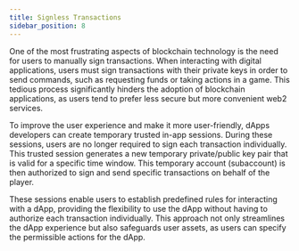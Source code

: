 ```yaml
---
title: Signless Transactions
sidebar_position: 8
---
```


One of the most frustrating aspects of blockchain technology is the need for users to manually sign transactions. When interacting with digital applications, users must sign transactions with their private keys in order to send commands, such as requesting funds or taking actions in a game. This tedious process significantly hinders the adoption of blockchain applications, as users tend to prefer less secure but more convenient web2 services.

To improve the user experience and make it more user-friendly, dApps developers can create temporary trusted in-app sessions. During these sessions, users are no longer required to sign each transaction individually. This trusted session generates a new temporary private/public key pair that is valid for a specific time window. This temporary account (subaccount) is then authorized to sign and send specific transactions on behalf of the player.

These sessions enable users to establish predefined rules for interacting with a dApp, providing the flexibility to use the dApp without having to authorize each transaction individually. This approach not only streamlines the dApp experience but also safeguards user assets, as users can specify the permissible actions for the dApp.
